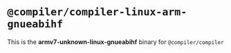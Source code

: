 # `@compiler/compiler-linux-arm-gnueabihf`

This is the **armv7-unknown-linux-gnueabihf** binary for `@compiler/compiler`
